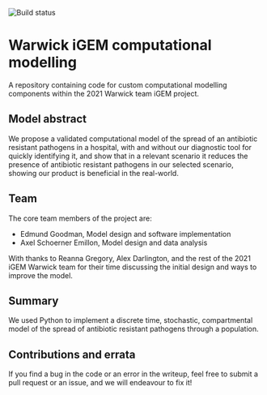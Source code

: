 ![Build status](https://github.com/Warwick-iGEM-2021/modelling/actions/workflows/python-app.yml/badge.svg)

# Warwick iGEM computational modelling

A repository containing code for custom computational modelling components
within the 2021 Warwick team iGEM project.

## Model abstract

We propose a validated computational model of the spread of an antibiotic
resistant pathogens in a hospital, with and without our diagnostic tool for
quickly identifying it, and show that in a relevant scenario it reduces the
presence of antibiotic resistant pathogens in our selected scenario, showing our
product is beneficial in the real-world.

## Team

The core team members of the project are:

- Edmund Goodman, Model design and software implementation
- Axel Schoerner Emillon, Model design and data analysis

With thanks to Reanna Gregory, Alex Darlington, and the rest of the 2021 iGEM
Warwick team for their time discussing the initial design and ways to improve
the model.

## Summary

We used Python to implement a discrete time, stochastic, compartmental model of
the spread of antibiotic resistant pathogens through a population.

## Contributions and errata

If you find a bug in the code or an error in the writeup, feel free to submit
a pull request or an issue, and we will endeavour to fix it!
